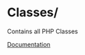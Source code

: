 # Classes/

Contains all PHP Classes

[Documentation](https://docs.typo3.org/m/typo3/reference-coreapi/12.4/en-us/ExtensionArchitecture/FileStructure/Classes/Index.html)